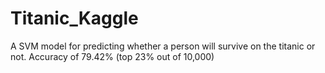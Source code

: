 # Titanic_Kaggle
A SVM model for predicting whether a person will survive on the titanic or not. Accuracy of 79.42% (top 23% out of 10,000)
